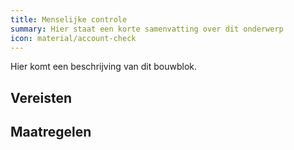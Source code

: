 ```yaml
---
title: Menselijke controle
summary: Hier staat een korte samenvatting over dit onderwerp
icon: material/account-check
---
```


Hier komt een beschrijving van dit bouwblok.

## Vereisten

<!-- list_vereisten bouwblok/menselijke-controle -->


## Maatregelen

<!-- list_maatregelen bouwblok/menselijke-controle-->